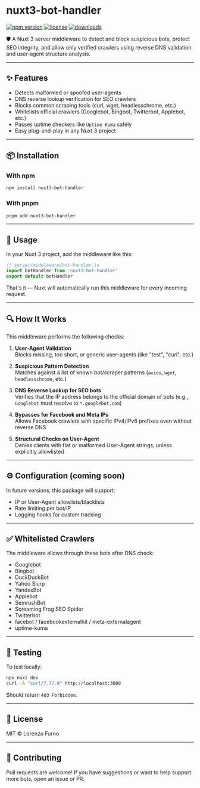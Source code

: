 # nuxt3-bot-handler

[![npm version](https://img.shields.io/npm/v/nuxt3-bot-handler.svg?style=flat&color=blue)](https://www.npmjs.com/package/nuxt3-bot-handler)
[![license](https://img.shields.io/npm/l/nuxt3-bot-handler.svg?style=flat)](https://github.com/Anubiella/nuxt3-bot-handler/blob/master/LICENSE)
[![downloads](https://img.shields.io/npm/dm/nuxt3-bot-handler.svg?style=flat)](https://www.npmjs.com/package/nuxt3-bot-handler)

🛡️ A Nuxt 3 server middleware to detect and block suspicious bots, protect SEO integrity, and allow only verified crawlers using reverse DNS validation and user-agent structure analysis.

---

## ✨ Features

- Detects malformed or spoofed user-agents
- DNS reverse lookup verification for SEO crawlers
- Blocks common scraping tools (curl, wget, headlesschrome, etc.)
- Whitelists official crawlers (Googlebot, Bingbot, Twitterbot, Applebot, etc.)
- Passes uptime checkers like `Uptime Kuma` safely
- Easy plug-and-play in any Nuxt 3 project

---

## 📦 Installation

### With npm
```bash
npm install nuxt3-bot-handler
```

### With pnpm
```bash
pnpm add nuxt3-bot-handler
```

---

## 🧩 Usage

In your Nuxt 3 project, add the middleware like this:

```ts
// server/middleware/bot-handler.ts
import botHandler from 'nuxt3-bot-handler'
export default botHandler
```

That's it — Nuxt will automatically run this middleware for every incoming request.

---

## 🔍 How It Works

This middleware performs the following checks:

1. **User-Agent Validation**  
   Blocks missing, too short, or generic user-agents (like "test", "curl", etc.)

2. **Suspicious Pattern Detection**  
   Matches against a list of known bot/scraper patterns (`axios`, `wget`, `headlesschrome`, etc.)

3. **DNS Reverse Lookup for SEO bots**  
   Verifies that the IP address belongs to the official domain of bots (e.g., `Googlebot` must resolve to `*.googlebot.com`)

4. **Bypasses for Facebook and Meta IPs**  
   Allows Facebook crawlers with specific IPv4/IPv6 prefixes even without reverse DNS

5. **Structural Checks on User-Agent**  
   Denies clients with flat or malformed User-Agent strings, unless explicitly allowlisted

---

## ⚙️ Configuration (coming soon)

In future versions, this package will support:
- IP or User-Agent allowlists/blacklists
- Rate limiting per bot/IP
- Logging hooks for custom tracking

---

## ✅ Whitelisted Crawlers

The middleware allows through these bots after DNS check:

- Googlebot
- Bingbot
- DuckDuckBot
- Yahoo Slurp
- YandexBot
- Applebot
- SemrushBot
- Screaming Frog SEO Spider
- Twitterbot
- facebot / facebookexternalhit / meta-externalagent
- uptime-kuma

---

## 🧪 Testing

To test locally:

```bash
npx nuxi dev
curl -A "curl/7.77.0" http://localhost:3000
```

Should return `403 Forbidden`.

---

## 📜 License

MIT © Lorenzo Furno

---

## 🤝 Contributing

Pull requests are welcome! If you have suggestions or want to help support more bots, open an issue or PR.

